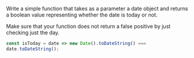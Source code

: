 Write a simple function that takes as a parameter a date object and returns a boolean value representing whether the date is today or not.

Make sure that your function does not return a false positive by just checking just the day.

```js
const isToday = date => new Date().toDateString() === 
date.toDateString();
```
